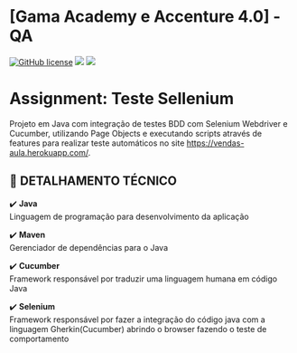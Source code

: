 # [Gama Academy e Accenture 4.0] - QA

[![GitHub license](https://img.shields.io/github/license/Lawniet/Teste-Sellenium)](https://github.com/Lawniet/Teste-Sellenium/blob/main/LICENSE)
![](https://img.shields.io/badge/cucumber-v.0.0.1-yellow.svg)
![](https://img.shields.io/badge/selenium-v.3.141.59-green.svg)


# Assignment: Teste Sellenium
Projeto em Java com integração de testes BDD com Selenium Webdriver e Cucumber, utilizando Page Objects e executando scripts através de features para realizar 
teste automáticos no site https://vendas-aula.herokuapp.com/.

## :rocket: DETALHAMENTO TÉCNICO

:heavy_check_mark: <b>Java</b><br>
Linguagem de programação para desenvolvimento da aplicação<br>

:heavy_check_mark: <b>Maven</b><br>
Gerenciador de dependências para o Java<br>

:heavy_check_mark: <b>Cucumber</b><br>
Framework responsável por traduzir uma linguagem humana em código Java<br>

:heavy_check_mark: <b>Selenium</b><br>
Framework responsável por fazer a integração do código java com a linguagem Gherkin(Cucumber) abrindo o browser fazendo o teste de comportamento<br>

